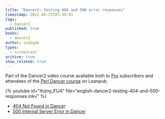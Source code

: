 ```yaml
---
title: "Dancer2: Testing 404 and 500 error responses"
timestamp: 2022-04-25T07:30:01
tags:
  - Dancer2
published: true
books:
  - dancer2
author: szabgab
types:
  - screencast
archive: true
show_related: true
---
```



Part of the Dancer2 video course available both to [Pro](/pro) subscribers and attendees of the [Perl Dancer course](https://leanpub.com/c/dancer) on Leanpub.


{% youtube id="lfutny_FIJ4" file="english-dancer2-testing-404-and-500-responses.mkv" %}

* [404 Not Found in Dancer](https://code-maven.com/slides/dancer/dancer-404-not-found-error)
* [500 Internal Server Error in Dancer](https://code-maven.com/slides/dancer/dancer-500-internal-server-error)



